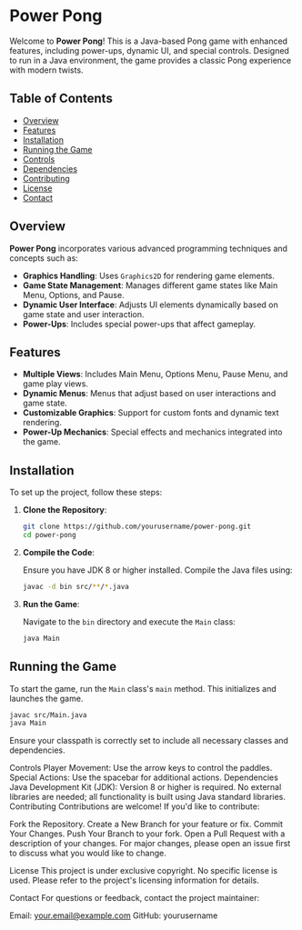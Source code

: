 # Power Pong

Welcome to **Power Pong**! This is a Java-based Pong game with enhanced features, including power-ups, dynamic UI, and special controls. Designed to run in a Java environment, the game provides a classic Pong experience with modern twists.

## Table of Contents

- [Overview](#overview)
- [Features](#features)
- [Installation](#installation)
- [Running the Game](#running-the-game)
- [Controls](#controls)
- [Dependencies](#dependencies)
- [Contributing](#contributing)
- [License](#license)
- [Contact](#contact)

## Overview

**Power Pong** incorporates various advanced programming techniques and concepts such as:

- **Graphics Handling**: Uses `Graphics2D` for rendering game elements.
- **Game State Management**: Manages different game states like Main Menu, Options, and Pause.
- **Dynamic User Interface**: Adjusts UI elements dynamically based on game state and user interaction.
- **Power-Ups**: Includes special power-ups that affect gameplay.

## Features

- **Multiple Views**: Includes Main Menu, Options Menu, Pause Menu, and game play views.
- **Dynamic Menus**: Menus that adjust based on user interactions and game state.
- **Customizable Graphics**: Support for custom fonts and dynamic text rendering.
- **Power-Up Mechanics**: Special effects and mechanics integrated into the game.

## Installation

To set up the project, follow these steps:

1. **Clone the Repository**:

    ```sh
    git clone https://github.com/yourusername/power-pong.git
    cd power-pong
    ```

2. **Compile the Code**:

    Ensure you have JDK 8 or higher installed. Compile the Java files using:

    ```sh
    javac -d bin src/**/*.java
    ```

3. **Run the Game**:

    Navigate to the `bin` directory and execute the `Main` class:

    ```sh
    java Main
    ```

## Running the Game

To start the game, run the `Main` class's `main` method. This initializes and launches the game.

```sh
javac src/Main.java
java Main
```
Ensure your classpath is correctly set to include all necessary classes and dependencies.

Controls
Player Movement: Use the arrow keys to control the paddles.
Special Actions: Use the spacebar for additional actions.
Dependencies
Java Development Kit (JDK): Version 8 or higher is required.
No external libraries are needed; all functionality is built using Java standard libraries.
Contributing
Contributions are welcome! If you'd like to contribute:

Fork the Repository.
Create a New Branch for your feature or fix.
Commit Your Changes.
Push Your Branch to your fork.
Open a Pull Request with a description of your changes.
For major changes, please open an issue first to discuss what you would like to change.

License
This project is under exclusive copyright. No specific license is used. Please refer to the project's licensing information for details.

Contact
For questions or feedback, contact the project maintainer:

Email: your.email@example.com
GitHub: yourusername
